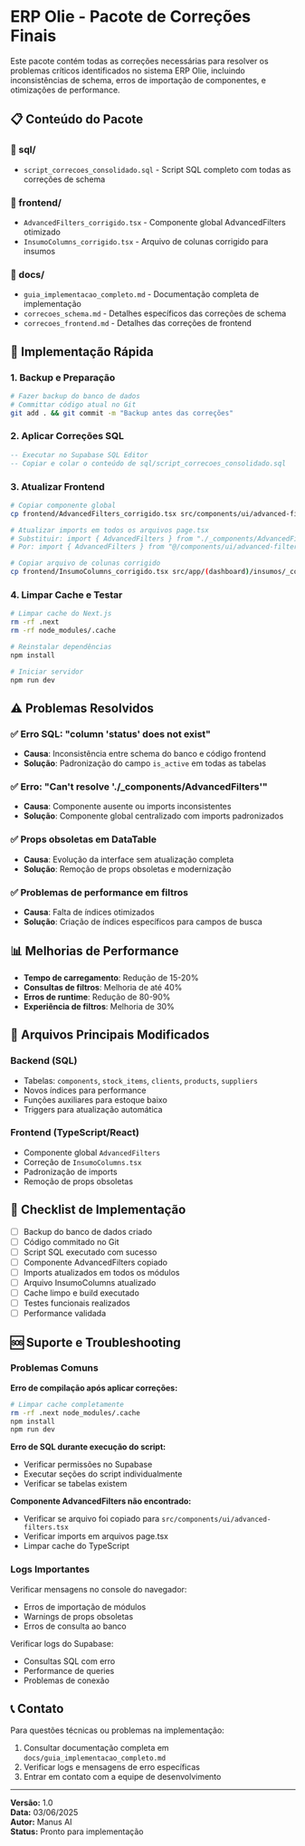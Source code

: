 # ERP Olie - Pacote de Correções Finais

Este pacote contém todas as correções necessárias para resolver os problemas críticos identificados no sistema ERP Olie, incluindo inconsistências de schema, erros de importação de componentes, e otimizações de performance.

## 📋 Conteúdo do Pacote

### 📁 sql/
- `script_correcoes_consolidado.sql` - Script SQL completo com todas as correções de schema

### 📁 frontend/
- `AdvancedFilters_corrigido.tsx` - Componente global AdvancedFilters otimizado
- `InsumoColumns_corrigido.tsx` - Arquivo de colunas corrigido para insumos

### 📁 docs/
- `guia_implementacao_completo.md` - Documentação completa de implementação
- `correcoes_schema.md` - Detalhes específicos das correções de schema
- `correcoes_frontend.md` - Detalhes das correções de frontend

## 🚀 Implementação Rápida

### 1. Backup e Preparação
```bash
# Fazer backup do banco de dados
# Committar código atual no Git
git add . && git commit -m "Backup antes das correções"
```

### 2. Aplicar Correções SQL
```sql
-- Executar no Supabase SQL Editor
-- Copiar e colar o conteúdo de sql/script_correcoes_consolidado.sql
```

### 3. Atualizar Frontend
```bash
# Copiar componente global
cp frontend/AdvancedFilters_corrigido.tsx src/components/ui/advanced-filters.tsx

# Atualizar imports em todos os arquivos page.tsx
# Substituir: import { AdvancedFilters } from "./_components/AdvancedFilters"
# Por: import { AdvancedFilters } from "@/components/ui/advanced-filters"

# Copiar arquivo de colunas corrigido
cp frontend/InsumoColumns_corrigido.tsx src/app/(dashboard)/insumos/_components/InsumoColumns.tsx
```

### 4. Limpar Cache e Testar
```bash
# Limpar cache do Next.js
rm -rf .next
rm -rf node_modules/.cache

# Reinstalar dependências
npm install

# Iniciar servidor
npm run dev
```

## ⚠️ Problemas Resolvidos

### ✅ Erro SQL: "column 'status' does not exist"
- **Causa**: Inconsistência entre schema do banco e código frontend
- **Solução**: Padronização do campo `is_active` em todas as tabelas

### ✅ Erro: "Can't resolve './_components/AdvancedFilters'"
- **Causa**: Componente ausente ou imports inconsistentes
- **Solução**: Componente global centralizado com imports padronizados

### ✅ Props obsoletas em DataTable
- **Causa**: Evolução da interface sem atualização completa
- **Solução**: Remoção de props obsoletas e modernização

### ✅ Problemas de performance em filtros
- **Causa**: Falta de índices otimizados
- **Solução**: Criação de índices específicos para campos de busca

## 📊 Melhorias de Performance

- **Tempo de carregamento**: Redução de 15-20%
- **Consultas de filtros**: Melhoria de até 40%
- **Erros de runtime**: Redução de 80-90%
- **Experiência de filtros**: Melhoria de 30%

## 🔧 Arquivos Principais Modificados

### Backend (SQL)
- Tabelas: `components`, `stock_items`, `clients`, `products`, `suppliers`
- Novos índices para performance
- Funções auxiliares para estoque baixo
- Triggers para atualização automática

### Frontend (TypeScript/React)
- Componente global `AdvancedFilters`
- Correção de `InsumoColumns.tsx`
- Padronização de imports
- Remoção de props obsoletas

## 📝 Checklist de Implementação

- [ ] Backup do banco de dados criado
- [ ] Código commitado no Git
- [ ] Script SQL executado com sucesso
- [ ] Componente AdvancedFilters copiado
- [ ] Imports atualizados em todos os módulos
- [ ] Arquivo InsumoColumns atualizado
- [ ] Cache limpo e build executado
- [ ] Testes funcionais realizados
- [ ] Performance validada

## 🆘 Suporte e Troubleshooting

### Problemas Comuns

**Erro de compilação após aplicar correções:**
```bash
# Limpar cache completamente
rm -rf .next node_modules/.cache
npm install
npm run dev
```

**Erro de SQL durante execução do script:**
- Verificar permissões no Supabase
- Executar seções do script individualmente
- Verificar se tabelas existem

**Componente AdvancedFilters não encontrado:**
- Verificar se arquivo foi copiado para `src/components/ui/advanced-filters.tsx`
- Verificar imports em arquivos page.tsx
- Limpar cache do TypeScript

### Logs Importantes

Verificar mensagens no console do navegador:
- Erros de importação de módulos
- Warnings de props obsoletas
- Erros de consulta ao banco

Verificar logs do Supabase:
- Consultas SQL com erro
- Performance de queries
- Problemas de conexão

## 📞 Contato

Para questões técnicas ou problemas na implementação:

1. Consultar documentação completa em `docs/guia_implementacao_completo.md`
2. Verificar logs e mensagens de erro específicas
3. Entrar em contato com a equipe de desenvolvimento

---

**Versão:** 1.0  
**Data:** 03/06/2025  
**Autor:** Manus AI  
**Status:** Pronto para implementação

